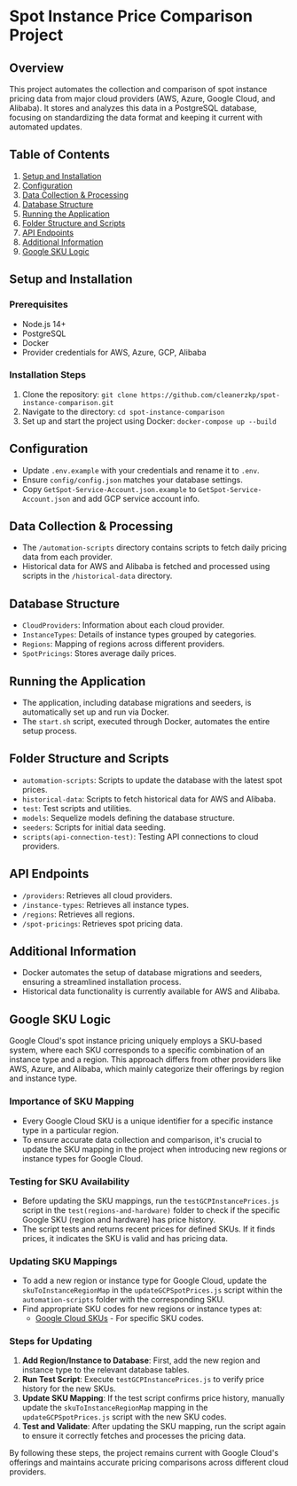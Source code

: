 # Spot Instance Price Comparison Project

## Overview
This project automates the collection and comparison of spot instance pricing data from major cloud providers (AWS, Azure, Google Cloud, and Alibaba). It stores and analyzes this data in a PostgreSQL database, focusing on standardizing the data format and keeping it current with automated updates.

## Table of Contents
1. [Setup and Installation](#setup-and-installation)
2. [Configuration](#configuration)
3. [Data Collection & Processing](#data-collection--processing)
4. [Database Structure](#database-structure)
5. [Running the Application](#running-the-application)
6. [Folder Structure and Scripts](#folder-structure-and-scripts)
7. [API Endpoints](#api-endpoints)
8. [Additional Information](#additional-information)
9. [Google SKU Logic](#google-sku-logic)

## Setup and Installation
### Prerequisites
- Node.js 14+
- PostgreSQL
- Docker
- Provider credentials for AWS, Azure, GCP, Alibaba

### Installation Steps
1. Clone the repository: `git clone https://github.com/cleanerzkp/spot-instance-comparison.git`
2. Navigate to the directory: `cd spot-instance-comparison`
3. Set up and start the project using Docker: `docker-compose up --build`

## Configuration
- Update `.env.example` with your credentials and rename it to `.env`.
- Ensure `config/config.json` matches your database settings.
- Copy `GetSpot-Service-Account.json.example` to `GetSpot-Service-Account.json` and add GCP service account info.

## Data Collection & Processing
- The `/automation-scripts` directory contains scripts to fetch daily pricing data from each provider.
- Historical data for AWS and Alibaba is fetched and processed using scripts in the `/historical-data` directory.

## Database Structure
- `CloudProviders`: Information about each cloud provider.
- `InstanceTypes`: Details of instance types grouped by categories.
- `Regions`: Mapping of regions across different providers.
- `SpotPricings`: Stores average daily prices.

## Running the Application
- The application, including database migrations and seeders, is automatically set up and run via Docker.
- The `start.sh` script, executed through Docker, automates the entire setup process.

## Folder Structure and Scripts
- `automation-scripts`: Scripts to update the database with the latest spot prices.
- `historical-data`: Scripts to fetch historical data for AWS and Alibaba.
- `test`: Test scripts and utilities.
- `models`: Sequelize models defining the database structure.
- `seeders`: Scripts for initial data seeding.
- `scripts(api-connection-test)`: Testing API connections to cloud providers.

## API Endpoints
- `/providers`: Retrieves all cloud providers.
- `/instance-types`: Retrieves all instance types.
- `/regions`: Retrieves all regions.
- `/spot-pricings`: Retrieves spot pricing data.

## Additional Information
- Docker automates the setup of database migrations and seeders, ensuring a streamlined installation process.
- Historical data functionality is currently available for AWS and Alibaba.


## Google SKU Logic
Google Cloud's spot instance pricing uniquely employs a SKU-based system, where each SKU corresponds to a specific combination of an instance type and a region. This approach differs from other providers like AWS, Azure, and Alibaba, which mainly categorize their offerings by region and instance type.

### Importance of SKU Mapping
- Every Google Cloud SKU is a unique identifier for a specific instance type in a particular region.
- To ensure accurate data collection and comparison, it's crucial to update the SKU mapping in the project when introducing new regions or instance types for Google Cloud.

### Testing for SKU Availability
- Before updating the SKU mappings, run the `testGCPInstancePrices.js` script in the `test(regions-and-hardware)` folder to check if the specific Google SKU (region and hardware) has price history.
- The script tests and returns recent prices for defined SKUs. If it finds prices, it indicates the SKU is valid and has pricing data.

### Updating SKU Mappings
- To add a new region or instance type for Google Cloud, update the `skuToInstanceRegionMap` in the `updateGCPSpotPrices.js` script within the `automation-scripts` folder with the corresponding SKU.
- Find appropriate SKU codes for new regions or instance types at:
  - [Google Cloud SKUs](https://cloud.google.com/skus/sku-groups/compute-engine-flexible-cud-eligible-skus) - For specific SKU codes.

### Steps for Updating
1. **Add Region/Instance to Database**: First, add the new region and instance type to the relevant database tables.
2. **Run Test Script**: Execute `testGCPInstancePrices.js` to verify price history for the new SKUs.
3. **Update SKU Mapping**: If the test script confirms price history, manually update the `skuToInstanceRegionMap` mapping in the `updateGCPSpotPrices.js` script with the new SKU codes.
4. **Test and Validate**: After updating the SKU mapping, run the script again to ensure it correctly fetches and processes the pricing data.

By following these steps, the project remains current with Google Cloud's offerings and maintains accurate pricing comparisons across different cloud providers.